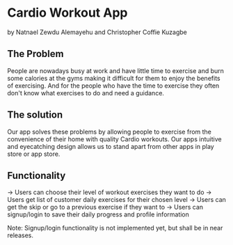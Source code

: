 # Cardio Workout App

by Natnael Zewdu Alemayehu and Christopher Coffie Kuzagbe

## The Problem

People are nowadays busy at work and have little time to exercise and burn some calories at the gyms making it difficult for them to enjoy the
benefits of exercising. And for the people who have the time to exercise they often don't know what exercises to do and need
a guidance.

## The solution

Our app solves these problems by allowing people to exercise from the convenience of their home with quality Cardio workouts.
Our apps intuitive and eyecatching design allows us to stand apart from other apps in play store or app store.

## Functionality

-> Users can choose their level of workout exercises they want to do
-> Users get list of customer daily exercises for their chosen level
-> Users can get the skip or go to a previous exercise if they want to
-> Users can signup/login to save their daily progress and profile information

Note: Signup/login functionality is not implemented yet, but shall be in near releases.


